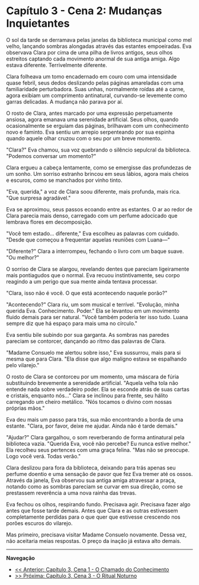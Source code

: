 # Capítulo 3 - Cena 2: Mudanças Inquietantes

O sol da tarde se derramava pelas janelas da biblioteca municipal como mel velho, lançando sombras alongadas através das estantes empoeiradas. Eva observava Clara por cima de uma pilha de livros antigos, seus olhos estreitos captando cada movimento anormal de sua antiga amiga. Algo estava diferente. Terrivelmente diferente.

Clara folheava um tomo encadernado em couro com uma intensidade quase febril, seus dedos deslizando pelas páginas amareladas com uma familiaridade perturbadora. Suas unhas, normalmente roídas até a carne, agora exibiam um comprimento antinatural, curvando-se levemente como garras delicadas. A mudança não parava por aí.

O rosto de Clara, antes marcado por uma expressão perpetuamente ansiosa, agora emanava uma serenidade artificial. Seus olhos, quando ocasionalmente se erguiam das páginas, brilhavam com um conhecimento novo e faminto. Eva sentiu um arrepio serpenteando por sua espinha quando aquele olhar cruzou com o seu por um breve momento.

"Clara?" Eva chamou, sua voz quebrando o silêncio sepulcral da biblioteca. "Podemos conversar um momento?"

Clara ergueu a cabeça lentamente, como se emergisse das profundezas de um sonho. Um sorriso estranho brincou em seus lábios, agora mais cheios e escuros, como se manchados por vinho tinto.

"Eva, querida," a voz de Clara soou diferente, mais profunda, mais rica. "Que surpresa agradável."

Eva se aproximou, seus passos ecoando entre as estantes. O ar ao redor de Clara parecia mais denso, carregado com um perfume adocicado que lembrava flores em decomposição.

"Você tem estado... diferente," Eva escolheu as palavras com cuidado. "Desde que começou a frequentar aquelas reuniões com Luana—"

"Diferente?" Clara a interrompeu, fechando o livro com um baque suave. "Ou melhor?"

O sorriso de Clara se alargou, revelando dentes que pareciam ligeiramente mais pontiagudos que o normal. Eva recuou instintivamente, seu corpo reagindo a um perigo que sua mente ainda tentava processar.

"Clara, isso não é você. O que está acontecendo naquele porão?"

"Acontecendo?" Clara riu, um som musical e terrível. "Evolução, minha querida Eva. Conhecimento. Poder." Ela se levantou em um movimento fluido demais para ser natural. "Você também poderia ter isso tudo. Luana sempre diz que há espaço para mais uma no círculo."

Eva sentiu bile subindo por sua garganta. As sombras nas paredes pareciam se contorcer, dançando ao ritmo das palavras de Clara.

"Madame Consuelo me alertou sobre isso," Eva sussurrou, mais para si mesma que para Clara. "Ela disse que algo maligno estava se espalhando pelo vilarejo."

O rosto de Clara se contorceu por um momento, uma máscara de fúria substituindo brevemente a serenidade artificial. "Aquela velha tola não entende nada sobre verdadeiro poder. Ela se esconde atrás de suas cartas e cristais, enquanto nós..." Clara se inclinou para frente, seu hálito carregando um cheiro metálico. "Nós tocamos o divino com nossas próprias mãos."

Eva deu mais um passo para trás, sua mão encontrando a borda de uma estante. "Clara, por favor, deixe me ajudar. Ainda não é tarde demais."

"Ajudar?" Clara gargalhou, o som reverberando de forma antinatural pela biblioteca vazia. "Querida Eva, você não percebe? Eu nunca estive melhor." Ela recolheu seus pertences com uma graça felina. "Mas não se preocupe. Logo você verá. Todas verão."

Clara deslizou para fora da biblioteca, deixando para trás apenas seu perfume doentio e uma sensação de pavor que fez Eva tremer até os ossos. Através da janela, Eva observou sua antiga amiga atravessar a praça, notando como as sombras pareciam se curvar em sua direção, como se prestassem reverência a uma nova rainha das trevas.

Eva fechou os olhos, respirando fundo. Precisava agir. Precisava fazer algo antes que fosse tarde demais. Antes que Clara e as outras estivessem completamente perdidas para o que quer que estivesse crescendo nos porões escuros do vilarejo.

Mas primeiro, precisava visitar Madame Consuelo novamente. Dessa vez, não aceitaria meias respostas. O preço da inação já estava alto demais.

---
**Navegação**
- [<< Anterior: Capítulo 3, Cena 1 - O Chamado do Conhecimento](../cap_03/cena_1.md)
- [>> Próxima: Capítulo 3, Cena 3 - O Ritual Noturno](../cap_03/cena_3.md)
